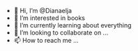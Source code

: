- 👋 Hi, I’m @Dianaelja
- 👀 I’m interested in books
- 🌱 I’m currently learning about everything
- 💞️ I’m looking to collaborate on ...
- 📫 How to reach me ...

<!---
Dianaelja/Dianaelja is a ✨ special ✨ repository because its `README.md` (this file) appears on your GitHub profile.
You can click the Preview link to take a look at your changes.
--->
